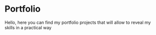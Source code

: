 # Portfolio
Hello, here you can find my portfolio projects that will allow to reveal my skills in a practical way

